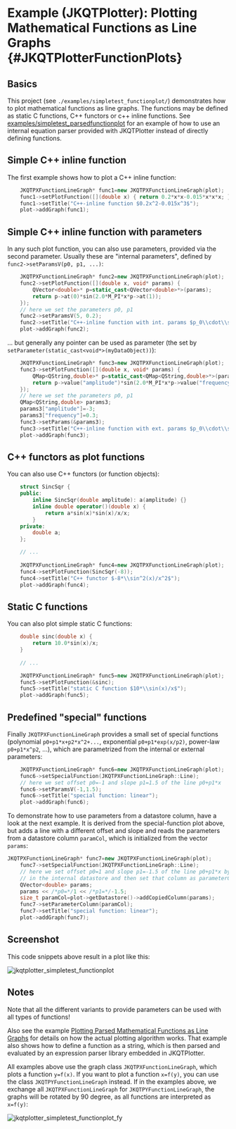 # Example (JKQTPlotter): Plotting Mathematical Functions as Line Graphs {#JKQTPlotterFunctionPlots}
## Basics
This project (see `./examples/simpletest_functionplot/`) demonstrates how to plot mathematical functions as line graphs. The functions may be defined as static C functions, C++ functors or c++ inline functions. See [examples/simpletest_parsedfunctionplot](https://github.com/jkriege2/JKQtPlotter/tree/master/examples/simpletest_parsedfunctionplot) for an example of how to use an internal equation parser provided with JKQTPlotter instead of directly defining functions.

## Simple C++ inline function
The first example shows how to plot a C++ inline function: 
```.cpp
    JKQTPXFunctionLineGraph* func1=new JKQTPXFunctionLineGraph(plot);
    func1->setPlotFunction([](double x) { return 0.2*x*x-0.015*x*x*x; });
    func1->setTitle("C++-inline function $0.2x^2-0.015x^3$");
    plot->addGraph(func1);
```

## Simple C++ inline function with parameters
In any such plot function, you can also use parameters, provided via the second parameter. Usually these are "internal parameters", defined by `func2->setParamsV(p0, p1, ...)`:
```.cpp
    JKQTPXFunctionLineGraph* func2=new JKQTPXFunctionLineGraph(plot);
    func2->setPlotFunction([](double x, void* params) {
        QVector<double>* p=static_cast<QVector<double>*>(params);
        return p->at(0)*sin(2.0*M_PI*x*p->at(1));
    });
    // here we set the parameters p0, p1
    func2->setParamsV(5, 0.2);
    func2->setTitle("C++-inline function with int. params $p_0\\cdot\\sin(x*2.0*\\pi\\cdot p_1)$");
    plot->addGraph(func2);
```

... but generally any pointer can be used as parameter (the set by `setParameter(static_cast<void*>(myDataObject))`):
```.cpp
    JKQTPXFunctionLineGraph* func3=new JKQTPXFunctionLineGraph(plot);
    func3->setPlotFunction([](double x, void* params) {
        QMap<QString,double>* p=static_cast<QMap<QString,double>*>(params);
        return p->value("amplitude")*sin(2.0*M_PI*x*p->value("frequency"));
    });
    // here we set the parameters p0, p1
    QMap<QString,double> params3;
    params3["amplitude"]=-3;
    params3["frequency"]=0.3;
    func3->setParams(&params3);
    func3->setTitle("C++-inline function with ext. params $p_0\\cdot\\sin(x*2.0*\\pi\\cdot p_1)$");
    plot->addGraph(func3);
```

## C++ functors as plot functions
You can also use C++ functors (or function objects):
```.cpp
    struct SincSqr {
    public:
        inline SincSqr(double amplitude): a(amplitude) {}
        inline double operator()(double x) {
            return a*sin(x)*sin(x)/x/x;
        }
    private:
        double a;
    };

    // ...
    
    JKQTPXFunctionLineGraph* func4=new JKQTPXFunctionLineGraph(plot);
    func4->setPlotFunction(SincSqr(-8));
    func4->setTitle("C++ functor $-8*\\sin^2(x)/x^2$");
    plot->addGraph(func4);
```

## Static C functions
You can also plot simple static C functions:
```.cpp
    double sinc(double x) {
        return 10.0*sin(x)/x;
    }
    
    // ...

    JKQTPXFunctionLineGraph* func5=new JKQTPXFunctionLineGraph(plot);
    func5->setPlotFunction(&sinc);
    func5->setTitle("static C function $10*\\sin(x)/x$");
    plot->addGraph(func5);
```

## Predefined "special" functions
Finally `JKQTPXFunctionLineGraph` provides a small set of special functions (polynomial `p0+p1*x+p2*x^2+...`, exponential `p0+p1*exp(x/p2)`, power-law `p0+p1*x^p2`, ...), which are parametrized from the internal or external parameters:
```.cpp
    JKQTPXFunctionLineGraph* func6=new JKQTPXFunctionLineGraph(plot);
    func6->setSpecialFunction(JKQTPXFunctionLineGraph::Line);
    // here we set offset p0=-1 and slope p1=1.5 of the line p0+p1*x
    func6->setParamsV(-1,1.5);
    func6->setTitle("special function: linear");
    plot->addGraph(func6);
```

To demonstrate how to use parameters from a datastore column, have a look at the next example. It is derived from the special-function plot above, but adds a line with a different offset and slope and reads the parameters from a datastore column `paramCol`, which is initialized from the vector `params`:
```.cpp
JKQTPXFunctionLineGraph* func7=new JKQTPXFunctionLineGraph(plot);
    func7->setSpecialFunction(JKQTPXFunctionLineGraph::Line);
    // here we set offset p0=1 and slope p1=-1.5 of the line p0+p1*x by adding these into a column
    // in the internal datastore and then set that column as parameterColumn for the function graph
    QVector<double> params;
    params << /*p0=*/1 << /*p1=*/-1.5;
    size_t paramCol=plot->getDatastore()->addCopiedColumn(params);
    func7->setParameterColumn(paramCol);
    func7->setTitle("special function: linear");
    plot->addGraph(func7);
```

## Screenshot
This code snippets above result in a plot like this:

![jkqtplotter_simpletest_functionplot](https://raw.githubusercontent.com/jkriege2/JKQtPlotter/master/screenshots/jkqtplotter_simpletest_functionplot.png)

## Notes
Note that all the different variants to provide parameters can be used with all types of functions!

Also see the example [Plotting Parsed Mathematical Functions as Line Graphs](https://github.com/jkriege2/JKQtPlotter/tree/master/examples/simpletest_parsedfunctionplot) for details on how the actual plotting algorithm works. That example also shows how to define a function as a string, which is then parsed and evaluated by an expression parser library embedded in JKQTPlotter.

All examples above use the graph class `JKQTPXFunctionLineGraph`, which plots a function `y=f(x)`. If you want to plot a function `x=f(y)`, you can use the class `JKQTPYFunctionLineGraph` instead. If in the examples above, we exchange all `JKQTPXFunctionLineGraph` for `JKQTPYFunctionLineGraph`, the graphs will be rotated by 90 degree, as all functions are interpreted as `x=f(y)`:

![jkqtplotter_simpletest_functionplot_fy](https://raw.githubusercontent.com/jkriege2/JKQtPlotter/master/screenshots/jkqtplotter_simpletest_functionplot_fy.png)


